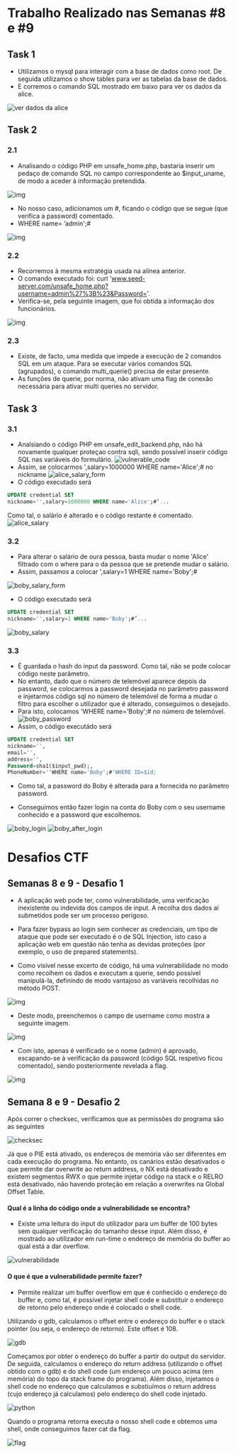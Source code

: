 # Trabalho Realizado nas Semanas #8 e #9

## Task 1

- Utilizamos o mysql para interagir com a base de dados como root. De seguida utilizamos o show tables para ver as tabelas da base de dados.
- E corremos o comando SQL mostrado em baixo para ver os dados da alice.

![ver dados da alice](images/w8/task1_1.png)

## Task 2  

### 2.1 

- Analisando o código PHP em unsafe_home.php, bastaria inserir um pedaço de comando SQL no campo correspondente ao $input_uname, de modo a aceder à informação pretendida.

![img](images/w8/task2_1_a.png)

- No nosso caso, adicionamos um #, ficando o código que se segue (que verifica a password) comentado.
- WHERE name= ’admin';#

![img](images/w8/task2_1_b.png)

### 2.2

- Recorremos à mesma estratégia usada na alínea anterior.
- O comando executado foi: curl 'www.seed-server.com/unsafe_home.php?username=admin%27%3B%23&Password='.
- Verifica-se, pela seguinte imagem, que foi obtida a informação dos funcionários.

![img](images/w8/task2_2.png)

### 2.3 

- Existe, de facto, uma medida que impede a execução de 2 comandos SQL em um ataque. Para se executar vários comandos SQL (agrupados), o comando multi_querie() precisa de estar presente.
- As funções de querie, por norma, não ativam uma flag de conexão necessária para ativar multi queries no servidor. 

## Task 3

### 3.1

- Analsiando o código PHP em unsafe_edit_backend.php, não há novamente qualquer proteçao contra sqli, sendo possível inserir código SQL nas variáveis do formulário.
![vulnerable_code](images/w8/task3_1.png)
- Assim, se colocarmos ',salary=1000000 WHERE name='Alice';# no nickname
![alice_salary_form](images/w8/task3_2.png)
- O código executado será 
```sql
UPDATE credential SET
nickname='',salary=1000000 WHERE name='Alice';#’...
```
Como tal, o salário é alterado e o código restante é comentado.
![alice_salary](images/w8/task3_3.png)

### 3.2
- Para alterar o salário de oura pessoa, basta mudar o nome 'Alice' filtrado com o where para o da pessoa que se pretende mudar o salário. 
- Assim, passamos a colocar ',salary=1 WHERE name='Boby';#

![boby_salary_form](images/w8/task3_4.png)
- O código executado será 
```sql
UPDATE credential SET
nickname='',salary=1 WHERE name='Boby';#’...
```
![boby_salary](images/w8/task3_5.png)

### 3.3
- É guardada o hash do input da password. Como tal, não se pode colocar código neste parâmetro.
- No entanto, dado que o número de telemóvel aparece depois da password, se colocarmos a password desejada no parâmetro password e injetarmos código sql no número de telemóvel de forma a mudar o filtro para escolher o utilizador que é alterado, conseguimos o desejado.
- Para isto, colocamos 'WHERE name='Boby';# no número de telemóvel.
![boby_password](images/w8/task3_6.png)
- Assim, o código executádo será

```sql
UPDATE credential SET
nickname='',
email='',
address='',
Password=sha1($input_pwd);,
PhoneNumber=''WHERE name='Boby';#'WHERE ID=$id;
```
- Como tal, a password do Boby é alterada para a fornecida no parâmetro password.

- Conseguimos então fazer login na conta do Boby com o seu username conhecido e a password que escolhemos.

![boby_login](images/w8/task3_7.png)
![boby_after_login](images/w8/task3_8.png)

# Desafios CTF

## Semanas 8 e 9 - Desafio 1

- A aplicação web pode ter, como vulnerabilidade, uma verificação inexistente ou indevida dos campos de input. A recolha dos dados aí submetidos pode ser um processo perigoso.
- Para fazer bypass ao login sem conhecer as credenciais, um tipo de ataque que pode ser executado é o de SQL Injection, isto caso a aplicação web em questão não tenha as devidas proteções (por exemplo, o uso de prepared statements).

- Como visível nesse excerto de código, há uma vulnerabilidade no modo como recolhem os dados e executam a querie, sendo possível manipulá-la, definindo de modo vantajoso as variáveis recolhidas no método POST.

![img](images/w8/desafio1_c.png)

- Deste modo, preenchemos o campo de username como mostra a seguinte imagem.

![img](images/w8/desafio1_a.png)

- Com isto, apenas é verificado se o nome (admin) é aprovado, escapando-se à verificação da password (código SQL respetivo ficou comentado), sendo posteriormente revelada a flag.

![img](images/w8/desafio1_b.png)

## Semana 8 e 9 - Desafio 2
Após correr o checksec, verificamos que as permissões do programa são as seguintes

![checksec](images/w8/desafio2_a.png)

Já que o PIE está ativado, os endereços de memória vão ser diferentes em cada execução do programa.
No entanto, os canários estão desativados o que permite dar overwrite ao return address, o NX está desativado e existem segmentos RWX o que permite injetar código na stack e o RELRO está desativado, não havendo proteção em relação a overwrites na Global Offset Table.

#### Qual é a linha do código onde a vulnerabilidade se encontra?
- Existe uma leitura do input do utilizador para um buffer de 100 bytes sem qualquer verificação do tamanho desse input. Além disso, é mostrado ao utilizador em run-time o endereço de memória do buffer ao qual está a dar overflow.

![vulnerabilidade](images/w8/desafio2_b.png)

#### O que é que a vulnerabilidade permite fazer?
- Permite realizar um buffer overflow em que é conhecido o endereço do buffer e, como tal, é possível injetar shell code e substituir o endereço de retorno pelo endereço onde é colocado o shell code.

Utilizando o gdb, calculamos o offset entre o endereço do buffer e o stack pointer (ou seja, o endereço de retorno). Este offset é 108. 

![gdb](images/w8/desafio2_d.png)

Começamos por obter o endereço do buffer a partir do output do servidor.
De seguida, calculamos o endereço do return address (utilizando o offset obtido com o gdb) e do shell code (um endereço um pouco acima (em memória) do topo da stack frame do programa). Além disso, injetamos o shell code no endereço que calculamos e substiuímos o return address (cujo endereço já calculamos) pelo endereço do shell code injetado.

![python](images/w8/desafio2_c.png)

Quando o programa retorna executa o nosso shell code e obtemos uma shell, onde conseguimos fazer cat da flag.

![flag](images/w8/desafio2_e.png)


